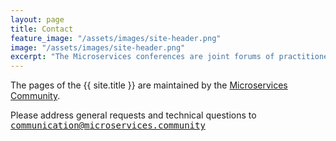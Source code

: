 ```yaml
---
layout: page
title: Contact
feature_image: "/assets/images/site-header.png"
image: "/assets/images/site-header.png"
excerpt: "The Microservices conferences are joint forums of practitioners and academics to discuss all aspects of designing and programming microservice architectures."
---
```


The pages of the {{ site.title }} are maintained by the [Microservices Community](https://microservices.community).

Please address general requests and technical questions to 
<kbd>communication@microservices.community</kbd>